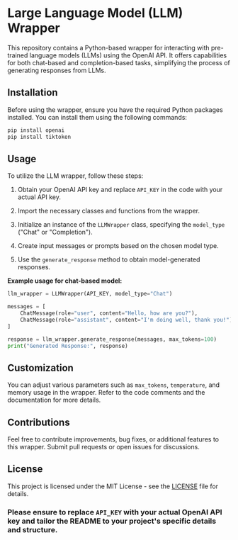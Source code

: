 # Large Language Model (LLM) Wrapper

This repository contains a Python-based wrapper for interacting with pre-trained language models (LLMs) using the OpenAI API. It offers capabilities for both chat-based and completion-based tasks, simplifying the process of generating responses from LLMs.

## Installation

Before using the wrapper, ensure you have the required Python packages installed. You can install them using the following commands:

```bash
pip install openai
pip install tiktoken
```


## Usage

To utilize the LLM wrapper, follow these steps:

1. Obtain your OpenAI API key and replace `API_KEY` in the code with your actual API key.

2. Import the necessary classes and functions from the wrapper.

3. Initialize an instance of the `LLMWrapper` class, specifying the `model_type` ("Chat" or "Completion").

4. Create input messages or prompts based on the chosen model type.

5. Use the `generate_response` method to obtain model-generated responses.
   

**Example usage for chat-based model:**

```python
llm_wrapper = LLMWrapper(API_KEY, model_type="Chat")

messages = [
    ChatMessage(role="user", content="Hello, how are you?"),
    ChatMessage(role="assistant", content="I'm doing well, thank you!")
]

response = llm_wrapper.generate_response(messages, max_tokens=100)
print("Generated Response:", response)

```
## Customization

You can adjust various parameters such as `max_tokens`, `temperature`, and memory usage in the wrapper. Refer to the code comments and the documentation for more details.

## Contributions

Feel free to contribute improvements, bug fixes, or additional features to this wrapper. Submit pull requests or open issues for discussions.

## License

This project is licensed under the MIT License - see the [LICENSE](LICENSE) file for details.


### Please ensure to replace `API_KEY` with your actual OpenAI API key and tailor the README to your project's specific details and structure.






